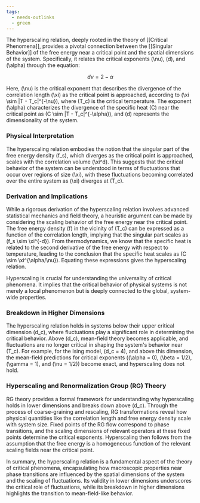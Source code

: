 ```yaml
---
tags:
  - needs-outlinks
  - green
---
```


The hyperscaling relation, deeply rooted in the theory of [[Critical Phenomena]], provides a pivotal connection between the [[Singular Behavior]] of the free energy near a critical point and the spatial dimensions of the system. Specifically, it relates the critical exponents \(\nu\), \(d\), and \(\alpha\) through the equation:

$$ d\nu = 2 - \alpha $$

Here, \(\nu\) is the critical exponent that describes the divergence of the correlation length \(\xi\) as the critical point is approached, according to \(\xi \sim |T - T_c|^{-\nu}\), where \(T_c\) is the critical temperature. The exponent \(\alpha\) characterizes the divergence of the specific heat \(C\) near the critical point as \(C \sim |T - T_c|^{-\alpha}\), and \(d\) represents the dimensionality of the system.

### Physical Interpretation

The hyperscaling relation embodies the notion that the singular part of the free energy density \(f_s\), which diverges as the critical point is approached, scales with the correlation volume \(\xi^d\). This suggests that the critical behavior of the system can be understood in terms of fluctuations that occur over regions of size \(\xi\), with these fluctuations becoming correlated over the entire system as \(\xi\) diverges at \(T_c\).

### Derivation and Implications

While a rigorous derivation of the hyperscaling relation involves advanced statistical mechanics and field theory, a heuristic argument can be made by considering the scaling behavior of the free energy near the critical point. The free energy density \(f\) in the vicinity of \(T_c\) can be expressed as a function of the correlation length, implying that the singular part scales as \(f_s \sim \xi^{-d}\). From thermodynamics, we know that the specific heat is related to the second derivative of the free energy with respect to temperature, leading to the conclusion that the specific heat scales as \(C \sim \xi^{\alpha/\nu}\). Equating these expressions gives the hyperscaling relation.

Hyperscaling is crucial for understanding the universality of critical phenomena. It implies that the critical behavior of physical systems is not merely a local phenomenon but is deeply connected to the global, system-wide properties.

### Breakdown in Higher Dimensions

The hyperscaling relation holds in systems below their upper critical dimension \(d_c\), where fluctuations play a significant role in determining the critical behavior. Above \(d_c\), mean-field theory becomes applicable, and fluctuations are no longer critical in shaping the system's behavior near \(T_c\). For example, for the Ising model, \(d_c = 4\), and above this dimension, the mean-field predictions for critical exponents (\(\alpha = 0\), \(\beta = 1/2\), \(\gamma = 1\), and \(\nu = 1/2\)) become exact, and hyperscaling does not hold.

### Hyperscaling and Renormalization Group (RG) Theory

RG theory provides a formal framework for understanding why hyperscaling holds in lower dimensions and breaks down above \(d_c\). Through the process of coarse-graining and rescaling, RG transformations reveal how physical quantities like the correlation length and free energy density scale with system size. Fixed points of the RG flow correspond to phase transitions, and the scaling dimensions of relevant operators at these fixed points determine the critical exponents. Hyperscaling then follows from the assumption that the free energy is a homogeneous function of the relevant scaling fields near the critical point.

In summary, the hyperscaling relation is a fundamental aspect of the theory of critical phenomena, encapsulating how macroscopic properties near phase transitions are influenced by the spatial dimensions of the system and the scaling of fluctuations. Its validity in lower dimensions underscores the critical role of fluctuations, while its breakdown in higher dimensions highlights the transition to mean-field-like behavior.